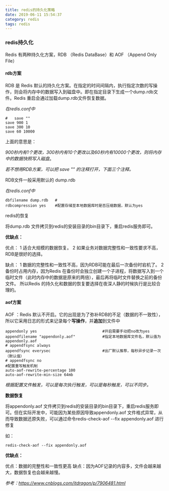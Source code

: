 ```yaml
---
title: redis的持久化策略
date: 2019-06-11 15:54:37
category: redis
tags: redis
---
```


### redis持久化

Redis 有两种持久化方案，RDB （Redis DataBase）和 AOF （Append Only File）

#### rdb方案

RDB 是 Redis 默认的持久化方案。在指定的时间间隔内，执行指定次数的写操作，则会将内存中的数据写入到磁盘中。即在指定目录下生成一个dump.rdb文件。Redis 重启会通过加载dump.rdb文件恢复数据。

*在redis.conf中*

```shell
#   save ""
save 900 1
save 300 10
save 60 10000
```

上面的意思是：

*900秒内有1个更改，300秒内有10个更改以及60秒内有10000个更改，则将内存中的数据快照写入磁盘*。

*若不想用RDB方案，可以把 save "" 的注释打开，下面三个注释。*

RDB文件一般采用默认的 dump.rdb

*在redis.conf中*

```shell
dbfilename dump.rdb   #
rdbcompression yes    #配置存储至本地数据库时是否压缩数据，默认为yes
```

redis的恢复

将dump.rdb 文件拷贝到redis的安装目录的bin目录下，重启redis服务即可。

**优缺点：**

优点：
1 适合大规模的数据恢复。
2 如果业务对数据完整性和一致性要求不高，RDB是很好的选择。

缺点：
1 数据的完整性和一致性不高，因为RDB可能在最后一次备份时宕机了。
2 备份时占用内存，因为Redis 在备份时会独立创建一个子进程，将数据写入到一个临时文件（此时内存中的数据是原来的两倍），最后再将临时文件替换之前的备份文件。
所以Redis 的持久化和数据的恢复要选择在夜深人静的时候执行是比较合理的。

#### aof方案

AOF ：Redis 默认不开启。它的出现是为了弥补RDB的不足（数据的不一致性），所以它采用日志的形式来记录每个**写操作**，并**追加**到文件中

```shell
appendonly yes                             #开启需要手动把no改为yes
appendfilename "appendonly.aof"            #指定本地数据库文件名，默认值为 appendonly.aof
# appendfsync always
appendfsync everysec                       #出厂默认推荐，每秒异步记录一次（默认值）     
# appendfsync no
#配置重写触发机制
auto-aof-rewrite-percentage 100
auto-aof-rewrite-min-size 64mb
```

*根据配置文件触发，可以是每次执行触发，可以是每秒触发，可以不同步。*

**数据恢复**

将appendonly.aof 文件拷贝到redis的安装目录的bin目录下，重启redis服务即可。但在实际开发中，可能因为某些原因导致appendonly.aof 文件格式异常，从而导致数据还原失败，可以通过命令redis-check-aof --fix appendonly.aof 进行修复

如：

```shell
redis-check-aof --fix appendonly.aof 
```

**优缺点：**

优点：数据的完整性和一致性更高
缺点：因为AOF记录的内容多，文件会越来越大，数据恢复也会越来越慢。



*参考：<https://www.cnblogs.com/itdragon/p/7906481.html>*





